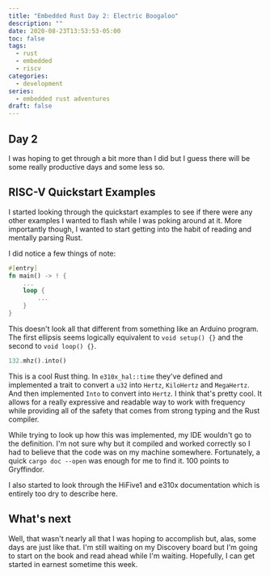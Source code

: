 ```yaml
---
title: "Embedded Rust Day 2: Electric Boogaloo"
description: ""
date: 2020-08-23T13:53:53-05:00
toc: false
tags:
  - rust
  - embedded
  - riscv
categories:
  - development
series:
  - embedded rust adventures
draft: false
---
```


## Day 2

I was hoping to get through a bit more than I did but I guess there will be
some really productive days and some less so.

## RISC-V Quickstart Examples

I started looking through the quickstart examples to see if there were any
other examples I wanted to flash while I was poking around at it. More
importantly though, I wanted to start getting into the habit of reading and
mentally parsing Rust.

I did notice a few things of note:

```rust
#[entry]
fn main() -> ! {
    ...
    loop {
        ...
    }
}
```

This doesn't look all that different from something like an Arduino program.
The first ellipsis seems logically equivalent to `void setup() {}` and the
second to `void loop() {}`.

```rust
132.mhz().into()
```

This is a cool Rust thing. In `e310x_hal::time` they've defined and implemented
a trait to convert a `u32` into `Hertz`, `KiloHertz` and `MegaHertz`. And then
implemented `Into` to convert into `Hertz`. I think that's pretty cool. It
allows for a really expressive and readable way to work with frequency while
providing all of the safety that comes from strong typing and the Rust compiler.

While trying to look up how this was implemented, my IDE wouldn't go to the
definition. I'm not sure why but it compiled and worked correctly so I had to
believe that the code was on my machine somewhere. Fortunately, a quick
`cargo doc --open` was enough for me to find it. 100 points to Gryffindor.

I also started to look through the HiFive1 and e310x documentation which is
entirely too dry to describe here.

## What's next

Well, that wasn't nearly all that I was hoping to accomplish but, alas, some
days are just like that. I'm still waiting on my Discovery board but I'm going
to start on the book and read ahead while I'm waiting. Hopefully, I can get
started in earnest sometime this week.
